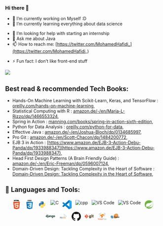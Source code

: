 ### Hi there 👋



- 🔭 I’m currently working on Myself :D
- 🌱 I’m currently learning everything about data science
<!-- - 👯 I’m looking to collaborate on ... -->
- 🤔 I’m looking for help with starting an internship
- 💬 Ask me about Java
- 📫 How to reach me: [https://twitter.com/MohamedHafidi_](https://twitter.com/MohamedHafidi_)
<!--- 😄 Pronouns: ... -->
- ⚡ Fun fact: I don't like front-end stuff

<a href="https://hits.seeyoufarm.com"><img src="https://hits.seeyoufarm.com/api/count/incr/badge.svg?url=https%3A%2F%2Fgithub.com%2Fmohamedhafidi33&count_bg=%2379C83D&title_bg=%23555555&icon=java.svg&icon_color=%23E7E7E7&title=viewers&edge_flat=false"/></a>

## Best read & recommended Tech Books:

- Hands-On Machine Learning with Scikit-Learn, Keras, and TensorFlow : [oreilly.com/hands-on-machine-learning](https://www.oreilly.com/library/view/hands-on-machine-learning/9781492032632/),<br />
- Statistical Computing with R : [amazon.de/-/en/Maria-L-Rizzo/dp/1466553324](https://www.amazon.de/-/en/Maria-L-Rizzo/dp/1466553324), <br />
- Spring in Action : [manning.com/books/spring-in-action-sixth-edition](https://www.manning.com/books/spring-in-action-sixth-edition), <br />
- Python for Data Analysis : [oreilly.com/python-for-data](https://www.oreilly.com/library/view/python-for-data/9781449323592/), <br />
- Effective Java : [amazon.de/-/en/Joshua-Bloch/dp/0134685997](https://www.amazon.de/-/en/Joshua-Bloch/dp/0134685997), <br/>
- Pro Git : [amazon.de/-/en/Scott-Chacon/dp/1484200772](https://www.amazon.de/-/en/Scott-Chacon/dp/1484200772), <br/>
- EJB 3 in Action : [https://www.amazon.de/EJB-3-Action-Debu-Panda/dp/1933988347](https://www.amazon.de/EJB-3-Action-Debu-Panda/dp/1933988347), <br/>
- Head First Design Patterns (A Brain Friendly Guide) : [amazon.de/-/en/Eric-Freeman/dp/0596007124](https://www.amazon.de/-/en/Eric-Freeman/dp/0596007124), <br/>
- Domain-Driven Design: Tackling Complexity in the Heart of Software : [Domain-Driven Design: Tackling Complexity in the Heart of Software](https://a.co/d/hgk02Od), <br/>

## 🧰 Languages and Tools:
<p align="center">
  <img src="https://raw.githubusercontent.com/github/explore/80688e429a7d4ef2fca1e82350fe8e3517d3494d/topics/html/html.png" alt="VS Code" height="30" style="vertical-align:top; margin:4px">
   <img src="https://raw.githubusercontent.com/github/explore/80688e429a7d4ef2fca1e82350fe8e3517d3494d/topics/css/css.png" alt="VS Code" height="30" style="vertical-align:top; margin:4px">
<img src="https://raw.githubusercontent.com/github/explore/80688e429a7d4ef2fca1e82350fe8e3517d3494d/topics/python/python.png" alt="Python" height="30" style="vertical-align:top; margin:4px">
<img src="https://raw.githubusercontent.com/jmnote/z-icons/master/svg/c.svg" alt="C" height="30" style="vertical-align:top; margin:4px">
<img src="https://raw.githubusercontent.com/github/explore/80688e429a7d4ef2fca1e82350fe8e3517d3494d/topics/visual-studio-code/visual-studio-code.png" alt="VS Code" height="30" style="vertical-align:top; margin:4px">
  <img src="https://raw.githubusercontent.com/jmnote/z-icons/master/svg/cpp.svg" alt="cpp" height="30" style="vertical-align:top; margin:4px">
  <img src="https://raw.githubusercontent.com/jmnote/z-icons/master/svg/java.svg" alt="VS Code" height="30" style="vertical-align:top; margin:4px">
  <img src="https://raw.githubusercontent.com/jmnote/z-icons/master/svg/r.svg" alt="VS Code" height="30" style="vertical-align:top; margin:4px">
  <img src="https://raw.githubusercontent.com/github/explore/80688e429a7d4ef2fca1e82350fe8e3517d3494d/topics/spring-boot/spring-boot.png" alt="VS Code" height="30" style="vertical-align:top; margin:4px">
  <img src="https://raw.githubusercontent.com/github/explore/80688e429a7d4ef2fca1e82350fe8e3517d3494d/topics/django/django.png" alt="VS Code" height="30" style="vertical-align:top; margin:4px">
  <img src="https://raw.githubusercontent.com/github/explore/80688e429a7d4ef2fca1e82350fe8e3517d3494d/topics/mysql/mysql.png" alt="VS Code" height="30" style="vertical-align:top; margin:4px">
  <img src="https://raw.githubusercontent.com/github/explore/78df643247d429f6cc873026c0622819ad797942/topics/github/github.png" alt="VS Code" height="30" style="vertical-align:top; margin:4px">
   <img src="https://raw.githubusercontent.com/github/explore/80688e429a7d4ef2fca1e82350fe8e3517d3494d/topics/git/git.png" alt="VS Code" height="30" style="vertical-align:top; margin:4px">
   <img src="https://raw.githubusercontent.com/github/explore/80688e429a7d4ef2fca1e82350fe8e3517d3494d/topics/tensorflow/tensorflow.png" alt="VS Code" height="30" style="vertical-align:top; margin:4px">
  <img src="https://raw.githubusercontent.com/github/explore/80688e429a7d4ef2fca1e82350fe8e3517d3494d/topics/scikit-learn/scikit-learn.png" alt="Python" height="30" style="vertical-align:top; margin:4px">
  
</p>
